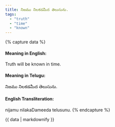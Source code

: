 ```yaml
---
title: నిజము నిలకడమీద తెలుసును.
tags:
  - "truth"
  - "time"
  - "known"
---
```


{% capture data %}
#### Meaning in English:
Truth will be known in time.

#### Meaning in Telugu:
నిజము నిలకడమీద తెలుసును.

#### English Transliteration:
nijamu nilakaDameeda telusunu.
{% endcapture %}

<div class="notice">{{ data | markdownify }}</div>

